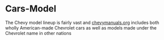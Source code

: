 # Cars-Model
The Chevy model lineup is fairly vast and <a href="https://chevymanuals.org/">chevymanuals.org</a> includes both wholly American-made Chevrolet cars as well as models made under the Chevrolet name in other nations
